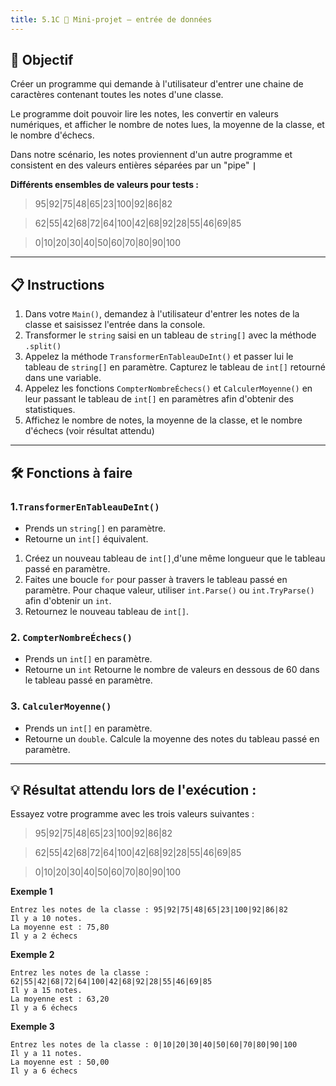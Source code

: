 ```yaml
---
title: 5.1C 📝 Mini-projet – entrée de données
---
```


## 🎯 Objectif
Créer un programme qui demande à l'utilisateur d'entrer une chaine de caractères contenant toutes les notes d'une classe.

Le programme doit pouvoir lire les notes, les convertir en valeurs numériques, et afficher le nombre de notes lues, la moyenne de la classe, et le nombre d'échecs.

Dans notre scénario, les notes proviennent d'un autre programme et consistent en des valeurs entières séparées par un "pipe" **`|`**

**Différents ensembles de valeurs pour tests :**
> 95|92|75|48|65|23|100|92|86|82

> 62|55|42|68|72|64|100|42|68|92|28|55|46|69|85

> 0|10|20|30|40|50|60|70|80|90|100



---

## 📋 Instructions
1. Dans votre `Main()`, demandez à l'utilisateur d'entrer les notes de la classe et saisissez l'entrée dans la console.
2. Transformer le `string` saisi en un tableau de `string[]` avec la méthode `.split()`
3. Appelez la méthode `TransformerEnTableauDeInt()` et passer lui le tableau de `string[]` en paramètre. Capturez le tableau de `int[]` retourné dans une variable.
4. Appelez les fonctions `CompterNombreÉchecs()` et `CalculerMoyenne()` en leur passant le tableau de `int[]` en paramètres afin d'obtenir des statistiques.
5. Affichez le nombre de notes, la moyenne de la classe, et le nombre d'échecs (voir résultat attendu)



---


## 🛠️ Fonctions à faire
### 1.`TransformerEnTableauDeInt()`
* Prends un `string[]` en paramètre.
* Retourne un `int[]` équivalent.
1. Créez un nouveau tableau de `int[]`¸d'une même longueur que le tableau passé en paramètre.
2. Faites une boucle `for` pour passer à travers le tableau passé en paramètre. Pour chaque valeur, utiliser `int.Parse()` ou `int.TryParse()` afin d'obtenir un `int`.
4. Retournez le nouveau tableau de `int[]`.

### 2. `CompterNombreÉchecs()`
* Prends un `int[]` en paramètre.
* Retourne un `int`
Retourne le nombre de valeurs en dessous de 60 dans le tableau passé en paramètre.


### 3. `CalculerMoyenne()`
* Prends un `int[]` en paramètre.
* Retourne un `double`.
Calcule la moyenne des notes du tableau passé en paramètre.

---

## 💡 Résultat attendu lors de l'exécution :
Essayez votre programme avec les trois valeurs suivantes :
> 95|92|75|48|65|23|100|92|86|82

> 62|55|42|68|72|64|100|42|68|92|28|55|46|69|85

> 0|10|20|30|40|50|60|70|80|90|100

**Exemple 1**
```
Entrez les notes de la classe : 95|92|75|48|65|23|100|92|86|82
Il y a 10 notes.
La moyenne est : 75,80
Il y a 2 échecs
```

**Exemple 2**
```
Entrez les notes de la classe : 62|55|42|68|72|64|100|42|68|92|28|55|46|69|85
Il y a 15 notes.
La moyenne est : 63,20
Il y a 6 échecs
```

**Exemple 3**
```
Entrez les notes de la classe : 0|10|20|30|40|50|60|70|80|90|100
Il y a 11 notes.
La moyenne est : 50,00
Il y a 6 échecs
```